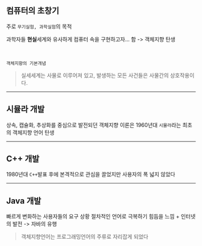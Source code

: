 ## 컴퓨터의 초창기
주로 `무기실험, 과학실험`의 목적

과학자들 **현실**세계와 유사하게 컴퓨터 속을 구현하고자... 함
-> 객체지향 탄생

<br>

`객체지향의 기본개념`
> 실세세계는 사물로 이루어져 있고, 발생하는 모든 사건들은 사물간의 상호작용이다.

---

## 시뮬라 개발

상속, 캡슐화, 추상화를 중심으로 발전되던 객체지향 이론은
1960년대 `시뮬라`라는 최초의 객체지향 언어 탄생

---

## C++ 개발

1980년대 `C++`발표 후에 본격적으로 관심을 끌었지만 사용자의 폭 넓지 않았다

---

## Java 개발

빠르게 변화하는 사용자들의 요구 상황 절차적인 언어로 극복하기 힘듬을 느낌
+
인터넷의 발전 -> 자바의 유행

>객체지향언어는 프로그래밍언어의 주류로 자리잡게 되었다